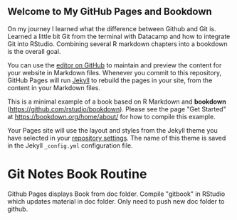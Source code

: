 
## Welcome to My GitHub Pages and Bookdown

On my journey I learned what the difference between Github and Git is. Learned a little bit Git from the terminal with Datacamp and how to integrate Git into RStudio. Combining several R markdown chapters into a bookdown is the overall goal. 


You can use the [editor on GitHub](https://github.com/MarcoKuehne/marcokuehne.github.io/edit/main/README.md) to maintain and preview the content for your website in Markdown files. Whenever you commit to this repository, GitHub Pages will run [Jekyll](https://jekyllrb.com/) to rebuild the pages in your site, from the content in your Markdown files.

This is a minimal example of a book based on R Markdown and **bookdown** (https://github.com/rstudio/bookdown). Please see the page "Get Started" at https://bookdown.org/home/about/ for how to compile this example.

Your Pages site will use the layout and styles from the Jekyll theme you have selected in your [repository settings](https://github.com/MarcoKuehne/marcokuehne.github.io/settings/pages). The name of this theme is saved in the Jekyll `_config.yml` configuration file.

# Git Notes Book Routine

Github Pages displays Book from doc folder. Compile "gitbook" in RStudio which updates material in doc folder. Only need to push new doc folder to github. 
